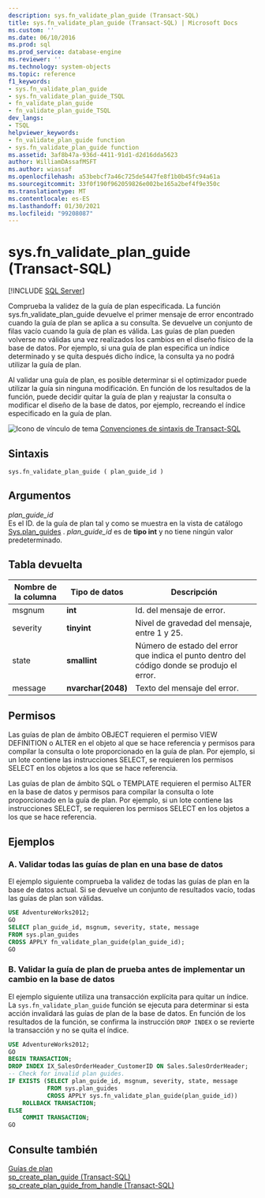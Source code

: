 ```yaml
---
description: sys.fn_validate_plan_guide (Transact-SQL)
title: sys.fn_validate_plan_guide (Transact-SQL) | Microsoft Docs
ms.custom: ''
ms.date: 06/10/2016
ms.prod: sql
ms.prod_service: database-engine
ms.reviewer: ''
ms.technology: system-objects
ms.topic: reference
f1_keywords:
- sys.fn_validate_plan_guide
- sys.fn_validate_plan_guide_TSQL
- fn_validate_plan_guide
- fn_validate_plan_guide_TSQL
dev_langs:
- TSQL
helpviewer_keywords:
- fn_validate_plan_guide function
- sys.fn_validate_plan_guide function
ms.assetid: 3af8b47a-936d-4411-91d1-d2d16dda5623
author: WilliamDAssafMSFT
ms.author: wiassaf
ms.openlocfilehash: a53bebcf7a46c725de5447fe8f1b0b45fc94a61a
ms.sourcegitcommit: 33f0f190f962059826e002be165a2bef4f9e350c
ms.translationtype: MT
ms.contentlocale: es-ES
ms.lasthandoff: 01/30/2021
ms.locfileid: "99208087"
---
```

# <a name="sysfn_validate_plan_guide-transact-sql"></a>sys.fn_validate_plan_guide (Transact-SQL)
[!INCLUDE [SQL Server](../../includes/applies-to-version/sqlserver.md)]

  Comprueba la validez de la guía de plan especificada. La función sys.fn_validate_plan_guide devuelve el primer mensaje de error encontrado cuando la guía de plan se aplica a su consulta. Se devuelve un conjunto de filas vacío cuando la guía de plan es válida. Las guías de plan pueden volverse no válidas una vez realizados los cambios en el diseño físico de la base de datos. Por ejemplo, si una guía de plan especifica un índice determinado y se quita después dicho índice, la consulta ya no podrá utilizar la guía de plan.  
  
 Al validar una guía de plan, es posible determinar si el optimizador puede utilizar la guía sin ninguna modificación. En función de los resultados de la función, puede decidir quitar la guía de plan y reajustar la consulta o modificar el diseño de la base de datos, por ejemplo, recreando el índice especificado en la guía de plan.  
  
 ![Icono de vínculo de tema](../../database-engine/configure-windows/media/topic-link.gif "Icono de vínculo de tema") [Convenciones de sintaxis de Transact-SQL](../../t-sql/language-elements/transact-sql-syntax-conventions-transact-sql.md)  
  
## <a name="syntax"></a>Sintaxis  
  
```  
sys.fn_validate_plan_guide ( plan_guide_id )  
```  
  
## <a name="arguments"></a>Argumentos  
 *plan_guide_id*  
 Es el ID. de la guía de plan tal y como se muestra en la vista de catálogo [Sys.plan_guides](../../relational-databases/system-catalog-views/sys-plan-guides-transact-sql.md) . *plan_guide_id* es de **tipo int** y no tiene ningún valor predeterminado.  
  
## <a name="table-returned"></a>Tabla devuelta  
  
|Nombre de la columna|Tipo de datos|Descripción|  
|-----------------|---------------|-----------------|  
|msgnum|**int**|Id. del mensaje de error.|  
|severity|**tinyint**|Nivel de gravedad del mensaje, entre 1 y 25.|  
|state|**smallint**|Número de estado del error que indica el punto dentro del código donde se produjo el error.|  
|message|**nvarchar(2048)**|Texto del mensaje del error.|  
  
## <a name="permissions"></a>Permisos  
 Las guías de plan de ámbito OBJECT requieren el permiso VIEW DEFINITION o ALTER en el objeto al que se hace referencia y permisos para compilar la consulta o lote proporcionado en la guía de plan. Por ejemplo, si un lote contiene las instrucciones SELECT, se requieren los permisos SELECT en los objetos a los que se hace referencia.  
  
 Las guías de plan de ámbito SQL o TEMPLATE requieren el permiso ALTER en la base de datos y permisos para compilar la consulta o lote proporcionado en la guía de plan. Por ejemplo, si un lote contiene las instrucciones SELECT, se requieren los permisos SELECT en los objetos a los que se hace referencia.  
  
## <a name="examples"></a>Ejemplos  
  
### <a name="a-validating-all-plan-guides-in-a-database"></a>A. Validar todas las guías de plan en una base de datos  
 El ejemplo siguiente comprueba la validez de todas las guías de plan en la base de datos actual. Si se devuelve un conjunto de resultados vacío, todas las guías de plan son válidas.  
  
```sql  
USE AdventureWorks2012;  
GO  
SELECT plan_guide_id, msgnum, severity, state, message  
FROM sys.plan_guides  
CROSS APPLY fn_validate_plan_guide(plan_guide_id);  
GO  
```  
  
### <a name="b-testing-plan-guide-validation-before-implementing-a-change-to-the-database"></a>B. Validar la guía de plan de prueba antes de implementar un cambio en la base de datos  
 El ejemplo siguiente utiliza una transacción explícita para quitar un índice. La `sys.fn_validate_plan_guide` función se ejecuta para determinar si esta acción invalidará las guías de plan de la base de datos. En función de los resultados de la función, se confirma la instrucción `DROP INDEX` o se revierte la transacción y no se quita el índice.  
  
```sql  
USE AdventureWorks2012;  
GO  
BEGIN TRANSACTION;  
DROP INDEX IX_SalesOrderHeader_CustomerID ON Sales.SalesOrderHeader;  
-- Check for invalid plan guides.  
IF EXISTS (SELECT plan_guide_id, msgnum, severity, state, message  
           FROM sys.plan_guides  
           CROSS APPLY sys.fn_validate_plan_guide(plan_guide_id))  
    ROLLBACK TRANSACTION;  
ELSE  
    COMMIT TRANSACTION;  
GO  
```  
  
## <a name="see-also"></a>Consulte también  
 [Guías de plan](../../relational-databases/performance/plan-guides.md)   
 [sp_create_plan_guide &#40;Transact-SQL&#41;](../../relational-databases/system-stored-procedures/sp-create-plan-guide-transact-sql.md)   
 [sp_create_plan_guide_from_handle &#40;Transact-SQL&#41;](../../relational-databases/system-stored-procedures/sp-create-plan-guide-from-handle-transact-sql.md)  
  
  
